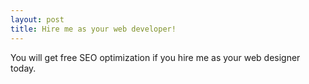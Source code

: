 ```yaml
---
layout: post
title: Hire me as your web developer!
---
```




You will get free SEO optimization if you hire me as your web designer today.



